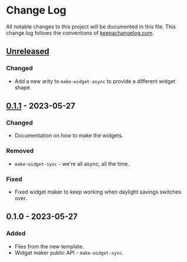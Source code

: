 # Change Log
All notable changes to this project will be documented in this file. This change log follows the conventions of [keepachangelog.com](http://keepachangelog.com/).

## [Unreleased]
### Changed
- Add a new arity to `make-widget-async` to provide a different widget shape.

## [0.1.1] - 2023-05-27
### Changed
- Documentation on how to make the widgets.

### Removed
- `make-widget-sync` - we're all async, all the time.

### Fixed
- Fixed widget maker to keep working when daylight savings switches over.

## 0.1.0 - 2023-05-27
### Added
- Files from the new template.
- Widget maker public API - `make-widget-sync`.

[Unreleased]: https://sourcehost.site/your-name/flashcards/compare/0.1.1...HEAD
[0.1.1]: https://sourcehost.site/your-name/flashcards/compare/0.1.0...0.1.1
